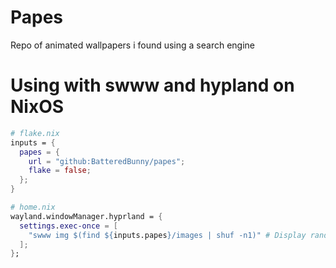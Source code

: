 # Papes
Repo of animated wallpapers i found using a search engine

# Using with swww and hypland on NixOS

```nix
# flake.nix
inputs = {
  papes = {
    url = "github:BatteredBunny/papes";
    flake = false;
  };
}
```

```nix
# home.nix
wayland.windowManager.hyprland = {
  settings.exec-once = [
    "swww img $(find ${inputs.papes}/images | shuf -n1)" # Display random wallpaper from wallpapers
  ];
};
```
